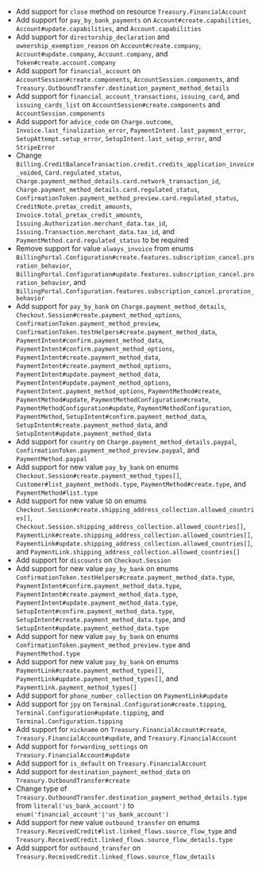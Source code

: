 * Add support for `close` method on resource `Treasury.FinancialAccount`
* Add support for `pay_by_bank_payments` on `Account#create.capabilities`, `Account#update.capabilities`, and `Account.capabilities`
* Add support for `directorship_declaration` and `ownership_exemption_reason` on `Account#create.company`, `Account#update.company`, `Account.company`, and `Token#create.account.company`
* Add support for `financial_account` on `AccountSession#create.components`, `AccountSession.components`, and `Treasury.OutboundTransfer.destination_payment_method_details`
* Add support for `financial_account_transactions`, `issuing_card`, and `issuing_cards_list` on `AccountSession#create.components` and `AccountSession.components`
* Add support for `advice_code` on `Charge.outcome`, `Invoice.last_finalization_error`, `PaymentIntent.last_payment_error`, `SetupAttempt.setup_error`, `SetupIntent.last_setup_error`, and `StripeError`
* Change `Billing.CreditBalanceTransaction.credit.credits_application_invoice_voided`, `Card.regulated_status`, `Charge.payment_method_details.card.network_transaction_id`, `Charge.payment_method_details.card.regulated_status`, `ConfirmationToken.payment_method_preview.card.regulated_status`, `CreditNote.pretax_credit_amounts`, `Invoice.total_pretax_credit_amounts`, `Issuing.Authorization.merchant_data.tax_id`, `Issuing.Transaction.merchant_data.tax_id`, and `PaymentMethod.card.regulated_status` to be required
* Remove support for value `always_invoice` from enums `BillingPortal.Configuration#create.features.subscription_cancel.proration_behavior`, `BillingPortal.Configuration#update.features.subscription_cancel.proration_behavior`, and `BillingPortal.Configuration.features.subscription_cancel.proration_behavior`
* Add support for `pay_by_bank` on `Charge.payment_method_details`, `Checkout.Session#create.payment_method_options`, `ConfirmationToken.payment_method_preview`, `ConfirmationToken.testHelpers#create.payment_method_data`, `PaymentIntent#confirm.payment_method_data`, `PaymentIntent#confirm.payment_method_options`, `PaymentIntent#create.payment_method_data`, `PaymentIntent#create.payment_method_options`, `PaymentIntent#update.payment_method_data`, `PaymentIntent#update.payment_method_options`, `PaymentIntent.payment_method_options`, `PaymentMethod#create`, `PaymentMethod#update`, `PaymentMethodConfiguration#create`, `PaymentMethodConfiguration#update`, `PaymentMethodConfiguration`, `PaymentMethod`, `SetupIntent#confirm.payment_method_data`, `SetupIntent#create.payment_method_data`, and `SetupIntent#update.payment_method_data`
* Add support for `country` on `Charge.payment_method_details.paypal`, `ConfirmationToken.payment_method_preview.paypal`, and `PaymentMethod.paypal`
* Add support for new value `pay_by_bank` on enums `Checkout.Session#create.payment_method_types[]`, `Customer#list_payment_methods.type`, `PaymentMethod#create.type`, and `PaymentMethod#list.type`
* Add support for new value `SD` on enums `Checkout.Session#create.shipping_address_collection.allowed_countries[]`, `Checkout.Session.shipping_address_collection.allowed_countries[]`, `PaymentLink#create.shipping_address_collection.allowed_countries[]`, `PaymentLink#update.shipping_address_collection.allowed_countries[]`, and `PaymentLink.shipping_address_collection.allowed_countries[]`
* Add support for `discounts` on `Checkout.Session`
* Add support for new value `pay_by_bank` on enums `ConfirmationToken.testHelpers#create.payment_method_data.type`, `PaymentIntent#confirm.payment_method_data.type`, `PaymentIntent#create.payment_method_data.type`, `PaymentIntent#update.payment_method_data.type`, `SetupIntent#confirm.payment_method_data.type`, `SetupIntent#create.payment_method_data.type`, and `SetupIntent#update.payment_method_data.type`
* Add support for new value `pay_by_bank` on enums `ConfirmationToken.payment_method_preview.type` and `PaymentMethod.type`
* Add support for new value `pay_by_bank` on enums `PaymentLink#create.payment_method_types[]`, `PaymentLink#update.payment_method_types[]`, and `PaymentLink.payment_method_types[]`
* Add support for `phone_number_collection` on `PaymentLink#update`
* Add support for `jpy` on `Terminal.Configuration#create.tipping`, `Terminal.Configuration#update.tipping`, and `Terminal.Configuration.tipping`
* Add support for `nickname` on `Treasury.FinancialAccount#create`, `Treasury.FinancialAccount#update`, and `Treasury.FinancialAccount`
* Add support for `forwarding_settings` on `Treasury.FinancialAccount#update`
* Add support for `is_default` on `Treasury.FinancialAccount`
* Add support for `destination_payment_method_data` on `Treasury.OutboundTransfer#create`
* Change type of `Treasury.OutboundTransfer.destination_payment_method_details.type` from `literal('us_bank_account')` to `enum('financial_account'|'us_bank_account')`
* Add support for new value `outbound_transfer` on enums `Treasury.ReceivedCredit#list.linked_flows.source_flow_type` and `Treasury.ReceivedCredit.linked_flows.source_flow_details.type`
* Add support for `outbound_transfer` on `Treasury.ReceivedCredit.linked_flows.source_flow_details`